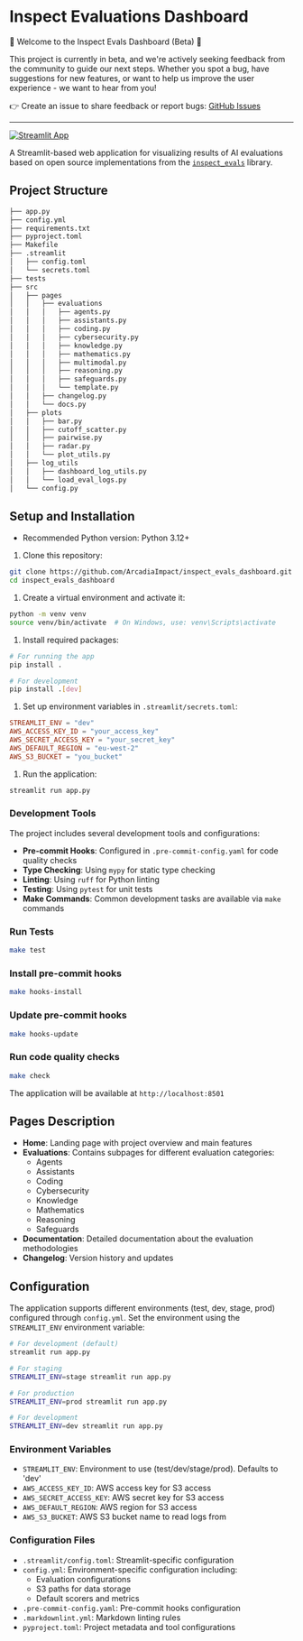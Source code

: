 # Inspect Evaluations Dashboard

🚧 Welcome to the Inspect Evals Dashboard (Beta) 🚧

This project is currently in beta, and we're actively seeking feedback from the community to guide our next steps. Whether you spot a bug, have suggestions for new features, or want to help us improve the user experience - we want to hear from you!

👉 Create an issue to share feedback or report bugs: [GitHub Issues](https://github.com/ArcadiaImpact/inspect_evals_dashboard/issues)

---

[![Streamlit App](https://static.streamlit.io/badges/streamlit_badge_black_white.svg)](https://inspect-evals-dashboard.streamlit.app/)

A Streamlit-based web application for visualizing results of AI evaluations based on open source implementations from the [`inspect_evals`](https://github.com/UKGovernmentBEIS/inspect_evals) library.

## Project Structure

```bash
├── app.py
├── config.yml
├── requirements.txt
├── pyproject.toml
├── Makefile
├── .streamlit
│   ├── config.toml
│   └── secrets.toml
├── tests
├── src
│   ├── pages
│   │   ├── evaluations
│   │   │   ├── agents.py
│   │   │   ├── assistants.py
│   │   │   ├── coding.py
│   │   │   ├── cybersecurity.py
│   │   │   ├── knowledge.py
│   │   │   ├── mathematics.py
│   │   │   ├── multimodal.py
│   │   │   ├── reasoning.py
│   │   │   ├── safeguards.py
│   │   │   └── template.py
│   │   ├── changelog.py
│   │   └── docs.py
│   ├── plots
│   │   ├── bar.py
│   │   ├── cutoff_scatter.py
│   │   ├── pairwise.py
│   │   ├── radar.py
│   │   └── plot_utils.py
│   ├── log_utils
│   │   ├── dashboard_log_utils.py
│   │   └── load_eval_logs.py
│   └── config.py
```

## Setup and Installation

- Recommended Python version: Python 3.12+

1. Clone this repository:

```bash
git clone https://github.com/ArcadiaImpact/inspect_evals_dashboard.git
cd inspect_evals_dashboard
```

1. Create a virtual environment and activate it:

```bash
python -m venv venv
source venv/bin/activate  # On Windows, use: venv\Scripts\activate
```

1. Install required packages:

```bash
# For running the app
pip install .

# For development
pip install .[dev]
```

1. Set up environment variables in `.streamlit/secrets.toml`:

```toml
STREAMLIT_ENV = "dev"
AWS_ACCESS_KEY_ID = "your_access_key"
AWS_SECRET_ACCESS_KEY = "your_secret_key"
AWS_DEFAULT_REGION = "eu-west-2"
AWS_S3_BUCKET = "you_bucket"
```

1. Run the application:

```bash
streamlit run app.py
```

### Development Tools

The project includes several development tools and configurations:

- **Pre-commit Hooks**: Configured in `.pre-commit-config.yaml` for code quality checks
- **Type Checking**: Using `mypy` for static type checking
- **Linting**: Using `ruff` for Python linting
- **Testing**: Using `pytest` for unit tests
- **Make Commands**: Common development tasks are available via `make` commands

### Run Tests

```bash
make test
```

### Install pre-commit hooks

```bash
make hooks-install
```

### Update pre-commit hooks

```bash
make hooks-update
```

### Run code quality checks

```bash
make check
```

The application will be available at `http://localhost:8501`

## Pages Description

- **Home**: Landing page with project overview and main features
- **Evaluations**: Contains subpages for different evaluation categories:
  - Agents
  - Assistants
  - Coding
  - Cybersecurity
  - Knowledge
  - Mathematics
  - Reasoning
  - Safeguards
- **Documentation**: Detailed documentation about the evaluation methodologies
- **Changelog**: Version history and updates

## Configuration

The application supports different environments (test, dev, stage, prod) configured through `config.yml`.
Set the environment using the `STREAMLIT_ENV` environment variable:

```bash
# For development (default)
streamlit run app.py

# For staging
STREAMLIT_ENV=stage streamlit run app.py

# For production
STREAMLIT_ENV=prod streamlit run app.py

# For development
STREAMLIT_ENV=dev streamlit run app.py
```

### Environment Variables

- `STREAMLIT_ENV`: Environment to use (test/dev/stage/prod). Defaults to 'dev'
- `AWS_ACCESS_KEY_ID`: AWS access key for S3 access
- `AWS_SECRET_ACCESS_KEY`: AWS secret key for S3 access
- `AWS_DEFAULT_REGION`: AWS region for S3 access
- `AWS_S3_BUCKET`: AWS S3 bucket name to read logs from

### Configuration Files

- `.streamlit/config.toml`: Streamlit-specific configuration
- `config.yml`: Environment-specific configuration including:
  - Evaluation configurations
  - S3 paths for data storage
  - Default scorers and metrics
- `.pre-commit-config.yaml`: Pre-commit hooks configuration
- `.markdownlint.yml`: Markdown linting rules
- `pyproject.toml`: Project metadata and tool configurations
